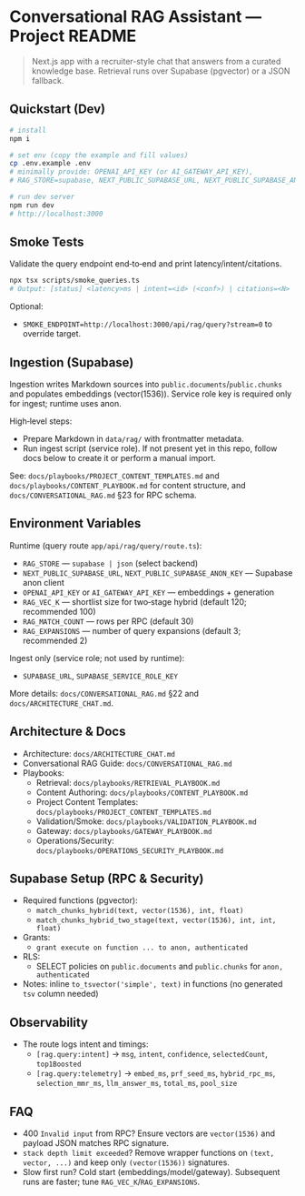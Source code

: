 # Conversational RAG Assistant — Project README

> Next.js app with a recruiter-style chat that answers from a curated knowledge base. Retrieval runs over Supabase (pgvector) or a JSON fallback.

## Quickstart (Dev)

```bash
# install
npm i

# set env (copy the example and fill values)
cp .env.example .env
# minimally provide: OPENAI_API_KEY (or AI_GATEWAY_API_KEY),
# RAG_STORE=supabase, NEXT_PUBLIC_SUPABASE_URL, NEXT_PUBLIC_SUPABASE_ANON_KEY

# run dev server
npm run dev
# http://localhost:3000
```

## Smoke Tests
Validate the query endpoint end‑to‑end and print latency/intent/citations.

```bash
npx tsx scripts/smoke_queries.ts
# Output: [status] <latency>ms | intent=<id> (<conf>) | citations=<N> | <query>
```

Optional:
- `SMOKE_ENDPOINT=http://localhost:3000/api/rag/query?stream=0` to override target.

## Ingestion (Supabase)
Ingestion writes Markdown sources into `public.documents`/`public.chunks` and populates embeddings (vector(1536)). Service role key is required only for ingest; runtime uses anon.

High‑level steps:
- Prepare Markdown in `data/rag/` with frontmatter metadata.
- Run ingest script (service role). If not present yet in this repo, follow docs below to create it or perform a manual import.

See: `docs/playbooks/PROJECT_CONTENT_TEMPLATES.md` and `docs/playbooks/CONTENT_PLAYBOOK.md` for content structure, and `docs/CONVERSATIONAL_RAG.md` §23 for RPC schema.

## Environment Variables

Runtime (query route `app/api/rag/query/route.ts`):
- `RAG_STORE` — `supabase | json` (select backend)
- `NEXT_PUBLIC_SUPABASE_URL`, `NEXT_PUBLIC_SUPABASE_ANON_KEY` — Supabase anon client
- `OPENAI_API_KEY` or `AI_GATEWAY_API_KEY` — embeddings + generation
- `RAG_VEC_K` — shortlist size for two‑stage hybrid (default 120; recommended 100)
- `RAG_MATCH_COUNT` — rows per RPC (default 30)
- `RAG_EXPANSIONS` — number of query expansions (default 3; recommended 2)

Ingest only (service role; not used by runtime):
- `SUPABASE_URL`, `SUPABASE_SERVICE_ROLE_KEY`

More details: `docs/CONVERSATIONAL_RAG.md` §22 and `docs/ARCHITECTURE_CHAT.md`.

## Architecture & Docs
- Architecture: `docs/ARCHITECTURE_CHAT.md`
- Conversational RAG Guide: `docs/CONVERSATIONAL_RAG.md`
- Playbooks:
  - Retrieval: `docs/playbooks/RETRIEVAL_PLAYBOOK.md`
  - Content Authoring: `docs/playbooks/CONTENT_PLAYBOOK.md`
  - Project Content Templates: `docs/playbooks/PROJECT_CONTENT_TEMPLATES.md`
  - Validation/Smoke: `docs/playbooks/VALIDATION_PLAYBOOK.md`
  - Gateway: `docs/playbooks/GATEWAY_PLAYBOOK.md`
  - Operations/Security: `docs/playbooks/OPERATIONS_SECURITY_PLAYBOOK.md`

## Supabase Setup (RPC & Security)
- Required functions (pgvector):
  - `match_chunks_hybrid(text, vector(1536), int, float)`
  - `match_chunks_hybrid_two_stage(text, vector(1536), int, int, float)`
- Grants:
  - `grant execute on function ... to anon, authenticated`
- RLS:
  - SELECT policies on `public.documents` and `public.chunks` for `anon, authenticated`
- Notes: inline `to_tsvector('simple', text)` in functions (no generated `tsv` column needed)

## Observability
- The route logs intent and timings:
  - `[rag.query:intent]` → `msg`, `intent`, `confidence`, `selectedCount`, `top1Boosted`
  - `[rag.query:telemetry]` → `embed_ms`, `prf_seed_ms`, `hybrid_rpc_ms`, `selection_mmr_ms`, `llm_answer_ms`, `total_ms`, `pool_size`

## FAQ
- 400 `Invalid input` from RPC? Ensure vectors are `vector(1536)` and payload JSON matches RPC signature.
- `stack depth limit exceeded`? Remove wrapper functions on `(text, vector, ...)` and keep only `(vector(1536))` signatures.
- Slow first run? Cold start (embeddings/model/gateway). Subsequent runs are faster; tune `RAG_VEC_K`/`RAG_EXPANSIONS`.

